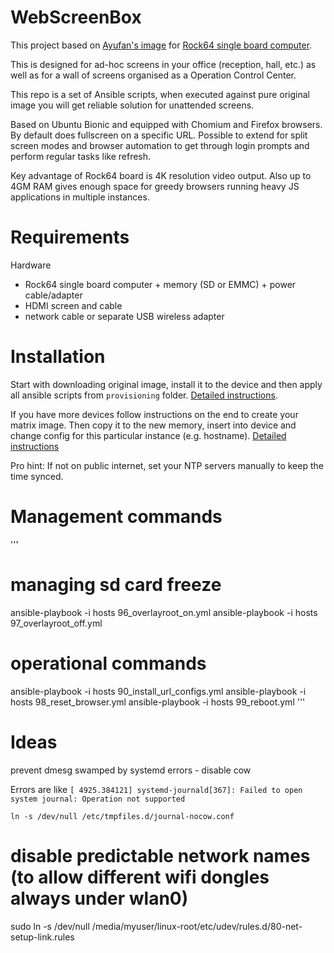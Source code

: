 # WebScreenBox

This project based on [Ayufan's image](https://github.com/ayufan-rock64/linux-build/releases) for [Rock64 single board computer](https://www.pine64.org/?page_id=7147).

This is designed for ad-hoc screens in your office (reception, hall, etc.) as well as for a wall of screens organised as a Operation Control Center.

This repo is a set of Ansible scripts, when executed against pure original image you will get reliable solution for unattended screens.

Based on Ubuntu Bionic and equipped with Chomium and Firefox browsers. By default does fullscreen on a specific URL. Possible to extend for split screen modes and browser automation to get through login prompts and perform regular tasks like refresh.

Key advantage of Rock64 board is 4K resolution video output. Also up to 4GM RAM gives enough space for greedy browsers running heavy JS applications in multiple instances.


# Requirements

Hardware
- Rock64 single board computer + memory (SD or EMMC) + power cable/adapter
- HDMI screen and cable
- network cable or separate USB wireless adapter


# Installation

Start with downloading original image, install it to the device and then apply all ansible scripts from `provisioning` folder. [Detailed instructions](provisioning).

If you have more devices follow instructions on the end to create your matrix image. Then copy it to the new memory, insert into device and change config for this particular instance (e.g. hostname). [Detailed instructions](PRODUCTION.md)


Pro hint: If not on public internet, set your NTP servers manually to keep the time synced.



# Management commands

'''
# managing sd card freeze
ansible-playbook -i hosts 96_overlayroot_on.yml
ansible-playbook -i hosts 97_overlayroot_off.yml



# operational commands
ansible-playbook -i hosts 90_install_url_configs.yml
ansible-playbook -i hosts 98_reset_browser.yml
ansible-playbook -i hosts 99_reboot.yml
'''


# Ideas


prevent dmesg swamped by systemd errors - disable cow

Errors are like `[ 4925.384121] systemd-journald[367]: Failed to open system journal: Operation not supported`

```
ln -s /dev/null /etc/tmpfiles.d/journal-nocow.conf
```

# disable predictable network names (to allow different wifi dongles always under wlan0)
sudo ln -s /dev/null /media/myuser/linux-root/etc/udev/rules.d/80-net-setup-link.rules
